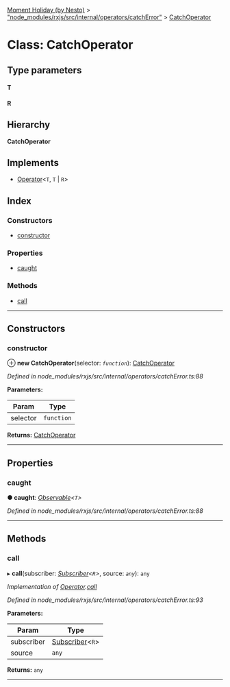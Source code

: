 [Moment Holiday (by Nesto)](../README.md) > ["node_modules/rxjs/src/internal/operators/catchError"](../modules/_node_modules_rxjs_src_internal_operators_catcherror_.md) > [CatchOperator](../classes/_node_modules_rxjs_src_internal_operators_catcherror_.catchoperator.md)

# Class: CatchOperator

## Type parameters
#### T 
#### R 
## Hierarchy

**CatchOperator**

## Implements

* [Operator](../interfaces/_node_modules_rxjs_src_internal_operator_.operator.md)<`T`,  `T` &#124; `R`>

## Index

### Constructors

* [constructor](_node_modules_rxjs_src_internal_operators_catcherror_.catchoperator.md#constructor)

### Properties

* [caught](_node_modules_rxjs_src_internal_operators_catcherror_.catchoperator.md#caught)

### Methods

* [call](_node_modules_rxjs_src_internal_operators_catcherror_.catchoperator.md#call)

---

## Constructors

<a id="constructor"></a>

###  constructor

⊕ **new CatchOperator**(selector: *`function`*): [CatchOperator](_node_modules_rxjs_src_internal_operators_catcherror_.catchoperator.md)

*Defined in node_modules/rxjs/src/internal/operators/catchError.ts:88*

**Parameters:**

| Param | Type |
| ------ | ------ |
| selector | `function` |

**Returns:** [CatchOperator](_node_modules_rxjs_src_internal_operators_catcherror_.catchoperator.md)

___

## Properties

<a id="caught"></a>

###  caught

**● caught**: *[Observable](_node_modules_rxjs_src_internal_observable_.observable.md)<`T`>*

*Defined in node_modules/rxjs/src/internal/operators/catchError.ts:88*

___

## Methods

<a id="call"></a>

###  call

▸ **call**(subscriber: *[Subscriber](_node_modules_rxjs_src_internal_subscriber_.subscriber.md)<`R`>*, source: *`any`*): `any`

*Implementation of [Operator](../interfaces/_node_modules_rxjs_src_internal_operator_.operator.md).[call](../interfaces/_node_modules_rxjs_src_internal_operator_.operator.md#call)*

*Defined in node_modules/rxjs/src/internal/operators/catchError.ts:93*

**Parameters:**

| Param | Type |
| ------ | ------ |
| subscriber | [Subscriber](_node_modules_rxjs_src_internal_subscriber_.subscriber.md)<`R`> |
| source | `any` |

**Returns:** `any`

___

